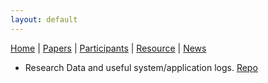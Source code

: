 ```yaml
---
layout: default
---
```

[Home](index.html) | [Papers](papers.html) | [Participants](participants.html) | [Resource](resource.html) | [News](news.html)

* Research Data and useful system/application logs. [Repo](http://portal.nersc.gov/project/m2930/)
